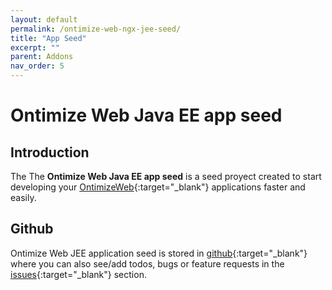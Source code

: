 ```yaml
---
layout: default
permalink: /ontimize-web-ngx-jee-seed/
title: "App Seed"
excerpt: ""
parent: Addons
nav_order: 5
---
```


# Ontimize Web Java EE app seed

## Introduction

The The **Ontimize Web Java EE app seed** is a seed proyect created to start developing your [OntimizeWeb](https://github.com/OntimizeWeb/ontimize-web-ngx/tree/main.15.x){:target="_blank"} applications faster and easily.

## Github
Ontimize Web JEE application seed is stored in [github](https://github.com/OntimizeWeb/ontimize-web-ngx-jee-seed/tree/15.x.x){:target="_blank"} where you can also see/add todos, bugs or feature requests in the [issues](https://github.com/OntimizeWeb/ontimize-web-ngx-jee-seed/issues){:target="_blank"} section.





